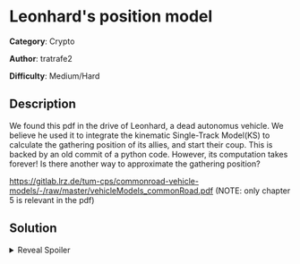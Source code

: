 # Leonhard's position model
**Category**: Crypto

**Author**: tratrafe2

**Difficulty**: Medium/Hard

## Description
We found this pdf in the drive of Leonhard, a dead autonomus vehicle. We believe he used it to integrate the kinematic Single-Track Model(KS) to calculate the gathering position of its allies, and start their coup. This is backed by an old commit of a python code. However, its computation takes forever! Is there another way to approximate the gathering position?

https://gitlab.lrz.de/tum-cps/commonroad-vehicle-models/-/raw/master/vehicleModels_commonRoad.pdf
(NOTE: only chapter 5 is relevant in the pdf)

## Solution
<details>
 <summary>Reveal Spoiler</summary>

Flag: CCSC{m4th3m4t1c5_c4n_b3_w31rd_y3t_1nt3r3st1ng!}

</details>